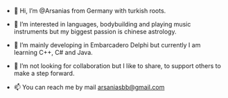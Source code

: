 - 👋 Hi, I’m @Arsanias from Germany with turkish roots.

- 👀 I’m interested in languages, bodybuilding and playing music instruments but my biggest passion is chinese astrology. 

- 🌱 I’m mainly developing in Embarcadero Delphi but currently I am learning C++, C# and Java.

- 💞️ I’m not looking for collaboration but I like to share, to support others to make a step forward.

- 📫 You can reach me by mail arsaniasbb@gmail.com

<!---
Arsanias/Arsanias is a ✨ special ✨ repository because its `README.md` (this file) appears on your GitHub profile.
You can click the Preview link to take a look at your changes.
--->
